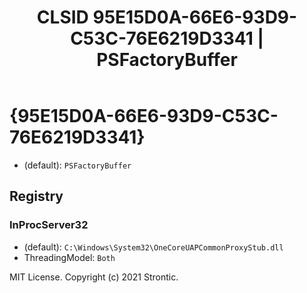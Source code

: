 ﻿---
title: "CLSID 95E15D0A-66E6-93D9-C53C-76E6219D3341 | PSFactoryBuffer"
excerpt: What is COM-Object CLSID 95E15D0A-66E6-93D9-C53C-76E6219D3341?
---

# {95E15D0A-66E6-93D9-C53C-76E6219D3341}

* (default): `PSFactoryBuffer`

## Registry


### InProcServer32

* (default): `C:\Windows\System32\OneCoreUAPCommonProxyStub.dll`
* ThreadingModel: `Both`

MIT License. Copyright (c) 2021 Strontic.


